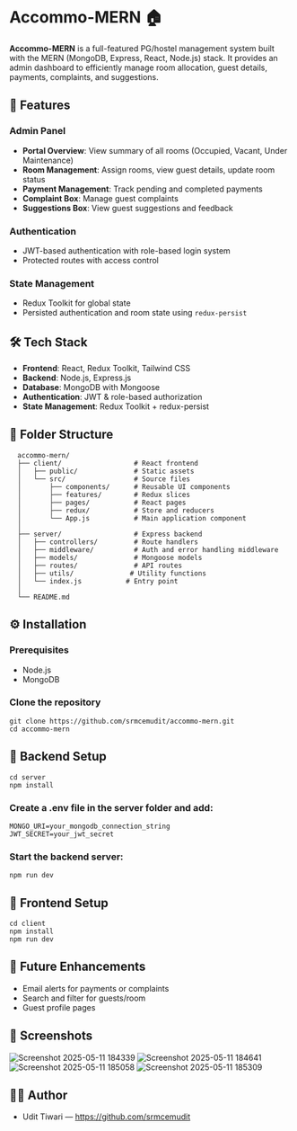 # Accommo-MERN 🏠

**Accommo-MERN** is a full-featured PG/hostel management system built with the MERN (MongoDB, Express, React, Node.js) stack. It provides an admin dashboard to efficiently manage room allocation, guest details, payments, complaints, and suggestions.

## 🚀 Features

### Admin Panel
- **Portal Overview**: View summary of all rooms (Occupied, Vacant, Under Maintenance)
- **Room Management**: Assign rooms, view guest details, update room status
- **Payment Management**: Track pending and completed payments
- **Complaint Box**: Manage guest complaints
- **Suggestions Box**: View guest suggestions and feedback

### Authentication
- JWT-based authentication with role-based login system
- Protected routes with access control

### State Management
- Redux Toolkit for global state
- Persisted authentication and room state using `redux-persist`

## 🛠 Tech Stack

- **Frontend**: React, Redux Toolkit, Tailwind CSS
- **Backend**: Node.js, Express.js
- **Database**: MongoDB with Mongoose
- **Authentication**: JWT & role-based authorization
- **State Management**: Redux Toolkit + redux-persist

## 📁 Folder Structure
      accommo-mern/
      ├── client/                  # React frontend
      │   ├── public/              # Static assets
      │   └── src/                 # Source files
      │       ├── components/      # Reusable UI components
      │       ├── features/        # Redux slices
      │       ├── pages/           # React pages
      │       ├── redux/           # Store and reducers
      │       └── App.js           # Main application component
      │
      ├── server/                  # Express backend
      │   ├── controllers/         # Route handlers
      │   ├── middleware/          # Auth and error handling middleware
      │   ├── models/              # Mongoose models
      │   ├── routes/              # API routes
      │   ├── utils/              # Utility functions
      │   └── index.js           # Entry point
      │
      └── README.md  

## ⚙️ Installation

### Prerequisites
- Node.js
- MongoDB

### Clone the repository

    git clone https://github.com/srmcemudit/accommo-mern.git
    cd accommo-mern

## 🔧 Backend Setup

    cd server
    npm install

### Create a .env file in the server folder and add:
    MONGO_URI=your_mongodb_connection_string
    JWT_SECRET=your_jwt_secret

### Start the backend server:
    npm run dev

## 🎨 Frontend Setup

    cd client
    npm install
    npm run dev

## 📌 Future Enhancements
  - Email alerts for payments or complaints
  - Search and filter for guests/room
  - Guest profile pages

## 📸 Screenshots

  ![Screenshot 2025-05-11 184339](https://github.com/user-attachments/assets/164395e5-38a3-47b6-b679-11e81ea672f2)
  ![Screenshot 2025-05-11 184641](https://github.com/user-attachments/assets/3d0d4715-ca4e-4c24-8387-84d0ef1e2909)
  ![Screenshot 2025-05-11 185058](https://github.com/user-attachments/assets/f5abe60e-0b8d-4e6c-bdc2-a41a7dcf5aa5)
  ![Screenshot 2025-05-11 185309](https://github.com/user-attachments/assets/9d64a84e-5ccd-4c33-b7f0-ea8060c34ada)


## 👨‍💻 Author
  - Udit Tiwari — https://github.com/srmcemudit
